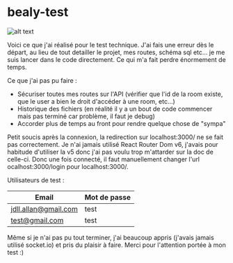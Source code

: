 # bealy-test

![alt text](https://i.gyazo.com/a3358d0968714ed32fe5752f401767d4.gif)

Voici ce que j'ai réalisé pour le test technique.
J'ai fais une erreur dès le départ, au lieu de tout detailler le projet, mes routes, schéma sql etc... je me suis lancer dans le code directement. Ce qui m'a fait perdre énormement de temps.

Ce que j'ai pas pu faire : 

- Sécuriser toutes mes routes sur l'API (vérifier que l'id de la room existe, que le user a bien le droit d'accéder à une room, etc...)
- Historique des fichiers (en réalité il y a un bout de code commencer mais pas terminé car problème, il faut je debug)
- Accorder plus de temps au front pour rendre quelque chose de "sympa"

Petit soucis après la connexion, la redirection sur localhost:3000/ ne se fait pas correctement. Je n'ai jamais utilisé React Router Dom v6, j'avais pour habitude d'utiliser la v5 donc j'ai pas voulu trop m'attarder sur la doc de celle-ci.
Donc une fois connecté, il faut manuellement changer l'url ocalhost:3000/login pour localhost:3000/.

Utilisateurs de test :

Email  | Mot de passe
------------- | -------------
jdll.allan@gmail.com | test
test@gmail.com  | test

Même si je n'ai pas pu tout terminer, j'ai beaucoup appris (j'avais jamais utilisé socket.io) et pris du plaisir à faire.
Merci pour l'attention portée à mon test :)
